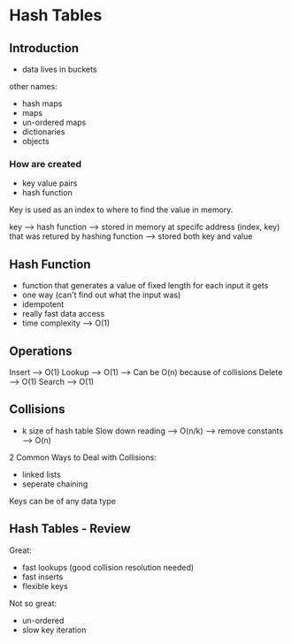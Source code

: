 # Hash Tables

## Introduction

- data lives in buckets

other names:

- hash maps
- maps
- un-ordered maps
- dictionaries
- objects

### How are created

- key value pairs
- hash function

Key is used as an index to where to find the value in memory.

key --> hash function --> stored in memory at specifc address (index, key) that was retured by hashing function --> stored both key and value

## Hash Function

- function that generates a value of fixed length for each input it gets
- one way (can't find out what the input was)
- idempotent
- really fast data access
- time complexity --> O(1)

## Operations

Insert --> O(1)
Lookup --> O(1) --> Can be O(n) because of collisions
Delete --> O(1)
Search --> O(1)

## Collisions

- k size of hash table
  Slow down reading --> O(n/k) --> remove constants --> O(n)

2 Common Ways to Deal with Collisions:

- linked lists
- seperate chaining

Keys can be of any data type

## Hash Tables - Review

Great:

- fast lookups (good collision resolution needed)
- fast inserts
- flexible keys

Not so great:

- un-ordered
- slow key iteration
